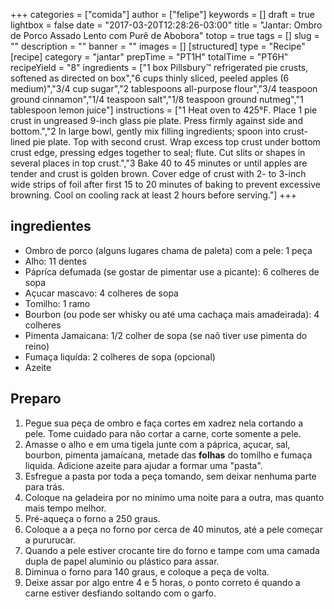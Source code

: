 +++
categories = ["comida"]
author = ["felipe"]
keywords = []
draft = true
lightbox = false
date = "2017-03-20T12:28:26-03:00"
title = "Jantar: Ombro de Porco Assado Lento com Purê de Abobora"
totop = true
tags = []
slug = ""
description = ""
banner = ""
images = []
[structured]
    type = "Recipe"
[recipe]
    category = "jantar"
    prepTime = "PT1H"
    totalTime = "PT6H"
    recipeYield = "8"
    ingredients = ["1 box Pillsbury™ refrigerated pie crusts, softened as directed on box","6 cups thinly sliced, peeled apples (6 medium)","3/4 cup sugar","2 tablespoons all-purpose flour","3/4 teaspoon ground cinnamon","1/4 teaspoon salt","1/8 teaspoon ground nutmeg","1 tablespoon lemon juice"]
    instructions = ["1 Heat oven to 425°F. Place 1 pie crust in ungreased 9-inch glass pie plate. Press firmly against side and bottom.","2 In large bowl, gently mix filling ingredients; spoon into crust-lined pie plate. Top with second crust. Wrap excess top crust under bottom crust edge, pressing edges together to seal; flute. Cut slits or shapes in several places in top crust.","3 Bake 40 to 45 minutes or until apples are tender and crust is golden brown. Cover edge of crust with 2- to 3-inch wide strips of foil after first 15 to 20 minutes of baking to prevent excessive browning. Cool on cooling rack at least 2 hours before serving."]
+++
## ingredientes

- Ombro de porco (alguns lugares chama de paleta) com a pele: 1 peça
- Alho: 11 dentes
- Pápríca defumada (se gostar de pimentar use a picante): 6 colheres de sopa
- Açucar mascavo: 4 colheres de sopa
- Tomilho: 1 ramo
- Bourbon (ou pode ser whisky ou até uma cachaça mais amadeirada): 4 colheres
- Pimenta Jamaicana: 1/2 colher de sopa (se naõ tiver use pimenta do reino)
- Fumaça liquída: 2 colheres de sopa (opcional)
- Azeite

## Preparo

1. Pegue sua peça de ombro e faça cortes em xadrez nela cortando a pele. Tome cuidado para não cortar a carne, corte somente a pele.
2. Amasse o alho e em uma tigela junte com a páprica, açucar, sal, bourbon, pimenta jamaícana, metade das **folhas** do tomilho e fumaça liquida. Adicione azeite para ajudar a formar uma "pasta".
3. Esfregue a pasta por toda a peça tomando, sem deixar nenhuma parte para trás.
4. Coloque na geladeira por no minímo uma noite para a outra, mas quanto mais tempo melhor.
5. Pré-aqueça o forno a 250 graus.
6. Coloque a a peça no forno por cerca de 40 minutos, até a pele começar a pururucar.
7. Quando a pele estiver crocante tire do forno e tampe com uma camada dupla de papel aluminio ou plástico para assar.
8. Diminua o forno para 140 graus, e coloque a peça de volta.
9. Deixe assar por algo entre 4 e 5 horas, o ponto correto é quando a carne estiver desfiando soltando com o garfo.
